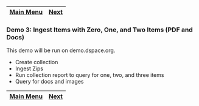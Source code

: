 [Main Menu](../README.md)    | [Next](../demo4/README.md)
------------------ | -----------------

### Demo 3: Ingest Items with Zero, One, and Two Items (PDF and Docs)

This demo will be run on demo.dspace.org.

- Create collection
- Ingest Zips
- Run collection report to query for one, two, and three items
- Query for docs and images

[Main Menu](../README.md)    | [Next](../demo4/README.md)
------------------ | -----------------
